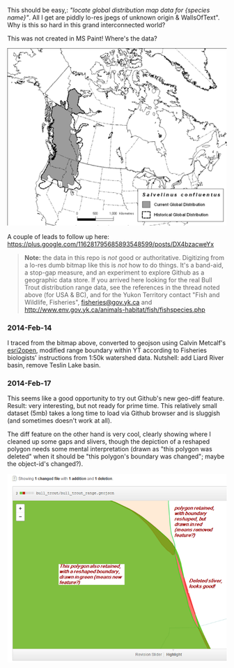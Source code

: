  
This should be easy,: *"locate global distribution map data for {species name}"*. All I get are piddly lo-res jpegs of unknown origin & WallsOfText". Why is this so hard in this grand interconnected world?

This was not created in MS Paint! Where's the data?

[![lo-res Bull Trout Distribution map, North America](Bull-Trout_image003.png)](https://plus.google.com/116281795685893548599/posts/DX4bzacweYx)﻿

A couple of leads to follow up here: https://plus.google.com/116281795685893548599/posts/DX4bzacweYx
 
> **Note:** the data in this repo is *not* good or authoritative. Digitizing from a lo-res dumb bitmap like this is *not* how to do things. It's a band-aid, a stop-gap measure, and an experiment to explore Github as a geographic data store. If you arrived here looking for the real Bull Trout distribution range data, see the references in the thread noted above (for USA & BC), and for the Yukon Territory contact  "Fish and Wildlife, Fisheries", fisheries@gov.yk.ca and http://www.env.gov.yk.ca/animals-habitat/fish/fishspecies.php


### 2014-Feb-14

I traced from the bitmap above, converted to geojson using Calvin Metcalf's [esri2open](https://github.com/project-open-data/esri2open), modified range boundary within YT according to Fisheries biologists' instructions from 1:50k watershed data. Nutshell: add Liard River basin, remove Teslin Lake basin.


### 2014-Feb-17

This seems like a good opportunity to try out Github's new geo-diff feature. Result: very interesting, but not ready for prime time. This relatively small dataset (5mb) takes a long time to load via Github browser and is sluggish (and sometimes doesn't work at all).

The diff feature on the other hand is very cool, clearly showing where I cleaned up some gaps and slivers, though the depiction of a reshaped polygon needs some mental interpretation (drawn as "this polygon was deleted" when it should be "this polygon's boundary was changed"; maybe the object-id's changed?).

![example of github geodiff](github-geodiff-sample.png)


